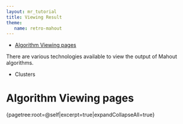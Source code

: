 ```yaml
---
layout: mr_tutorial
title: Viewing Result
theme:
   name: retro-mahout
---
```

* [Algorithm Viewing pages](#ViewingResult-AlgorithmViewingpages)

There are various technologies available to view the output of Mahout
algorithms.
* Clusters

<a name="ViewingResult-AlgorithmViewingpages"></a>
# Algorithm Viewing pages
{pagetree:root=@self|excerpt=true|expandCollapseAll=true}
